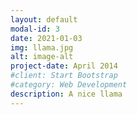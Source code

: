 ```yaml
---
layout: default
modal-id: 3
date: 2021-01-03
img: llama.jpg
alt: image-alt
project-date: April 2014
#client: Start Bootstrap
#category: Web Development
description: A nice llama
---
```

